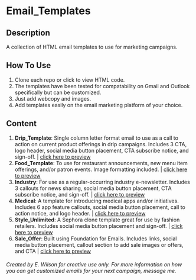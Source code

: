 # Email_Templates

## Description
A collection of HTML email templates to use for marketing campaigns. 

## How To Use
1. Clone each repo or click to view HTML code. 
2. The templates have been tested for compatability on Gmail and Outlook specifically but can be customized. 
3. Just add webcopy and images. 
4. Add templates easily on the email marketing platform of your choice.

## Content
1. **Drip_Template**: Single column letter format email to use as a call to action on current product offerings in drip campaigns. Includes 3 CTA, logo header, social media button placement, CTA subscribe notice, and sign-off. | [click here to preview](http://htmlpreview.github.io/?https://github.com/Wilson110/Email_Templates/blob/master/drip_template.html)
2. **Food_Template**:  To use for restaurant announcements, new menu item offerings, and/or patron events. Image formatting included. | [click here to preview](http://htmlpreview.github.io/?https://github.com/Wilson110/Email_Templates/blob/master/food_template.html)
3. **Industry**: For use as a regular-occurring industry e-newsletter. Includes 3 callouts for news sharing, social media button placement, CTA subscribe notice, and sign-off. | [click here to preview](http://htmlpreview.github.io/?https://github.com/Wilson110/Email_Templates/blob/master/industry.html)
4. **Medical**: A template for introducing medical apps and/or initiatives. Includes 6 app feature callouts, social media button placement, call to action notice, and logo header. | [click here to preview](http://htmlpreview.github.io/?https://github.com/Wilson110/Email_Templates/blob/master/medical.html)
5. **Style_Unlimited**: A Sephora clone template great for use by fashion retailers. Includes social media button placement and sign-off. | [click here to preview](http://htmlpreview.github.io/?https://github.com/Wilson110/Email_Templates/blob/master/style_unlimited.html)
6. **Sale_Offer**: Built using Foundation for Emails. Includes links, social media button placement, callout section to add sale images or offers, and CTA | [click here to preview](http://htmlpreview.github.io/?https://github.com/Wilson110/Email_Templates/blob/master/sale_offer.html)

###### Created by E. Wilson for creative use only. For more information on how you can get customized emails for your next campaign, message me.
